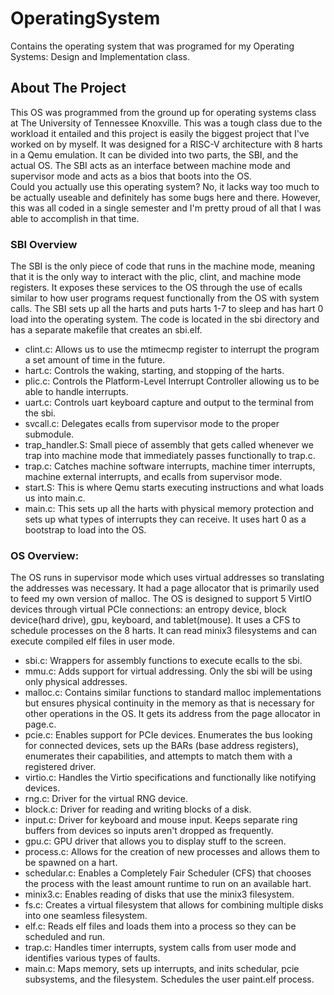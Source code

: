 # OperatingSystem
Contains the operating system that was programed for my Operating Systems: Design and Implementation class.

## About The Project
This OS was programmed from the ground up for operating systems class at The University of Tennessee Knoxville. This was a tough class due to the workload it entailed and this project is easily the biggest project that I've worked on by myself. It was designed for a RISC-V architecture with 8 harts in a Qemu emulation. It can be divided into two parts, the SBI, and the actual OS. The SBI acts as an interface between machine mode and supervisor mode and acts as a bios that boots into the OS.  
Could you actually use this operating system? No, it lacks way too much to be actually useable and definitely has some bugs here and there. However, this was all coded in a single semester and I'm pretty proud of all that I was able to accomplish in that time.

### SBI Overview
The SBI is the only piece of code that runs in the machine mode, meaning that it is the only way to interact with the plic, clint, and machine mode registers. It exposes these services to the OS through the use of ecalls similar to how user programs request functionally from the OS with system calls.
The SBI sets up all the harts and puts harts 1-7 to sleep and has hart 0 load into the operating system. The code is located in the sbi directory and has a separate makefile that creates an sbi.elf.  

- clint.c:
        Allows us to use the mtimecmp register to interrupt the program a set amount of time in the future.
- hart.c:
        Controls the waking, starting, and stopping of the harts.
- plic.c:
        Controls the Platform-Level Interrupt Controller allowing us to be able to handle interrupts.
- uart.c:
        Controls uart keyboard capture and output to the terminal from the sbi.
- svcall.c:
        Delegates ecalls from supervisor mode to the proper submodule.
- trap_handler.S:
        Small piece of assembly that gets called whenever we trap into machine mode that immediately passes functionally to trap.c.
- trap.c:
        Catches machine software interrupts, machine timer interrupts, machine external interrupts, and ecalls from supervisor mode.
- start.S:
        This is where Qemu starts executing instructions and what loads us into main.c.
 - main.c:
        This sets up all the harts with physical memory protection and sets up what types of interrupts they can receive. It uses hart 0 as a bootstrap to load into the OS.

### OS Overview:
The OS runs in supervisor mode which uses virtual addresses so translating the addresses was necessary. It had a page allocator that is primarily used to feed my own version of malloc. The OS is designed to support 5 VirtIO devices through virtual PCIe connections: an entropy device, block device(hard drive), gpu, keyboard, and tablet(mouse). It uses a CFS to schedule processes on the 8 harts. It can read minix3 filesystems and can execute compiled elf files in user mode. 

- sbi.c:
        Wrappers for assembly functions to execute ecalls to the sbi.
- mmu.c:
        Adds support for virtual addressing. Only the sbi will be using only physical addresses.
- malloc.c:
        Contains similar functions to standard malloc implementations but ensures physical continuity in the memory as that is necessary for other operations in the OS. It gets its address from the page allocator in page.c.
- pcie.c:
        Enables support for PCIe devices. Enumerates the bus looking for connected devices, sets up the BARs (base address registers), enumerates their capabilities, and attempts to match them with a registered driver.
- virtio.c:
        Handles the Virtio specifications and functionally like notifying devices.
- rng.c:
        Driver for the virtual RNG device.
- block.c:
        Driver for reading and writing blocks of a disk.
- input.c:
        Driver for keyboard and mouse input. Keeps separate ring buffers from devices so inputs aren't dropped as frequently.
- gpu.c:
        GPU driver that allows you to display stuff to the screen.
- process.c:
        Allows for the creation of new processes and allows them to be spawned on a hart.
- schedular.c:
        Enables a Completely Fair Scheduler (CFS) that chooses the process with the least amount runtime to run on an available hart.
- minix3.c:
        Enables reading of disks that use the minix3 filesystem.
- fs.c:
        Creates a virtual filesystem that allows for combining multiple disks into one seamless filesystem.
- elf.c:
        Reads elf files and loads them into a process so they can be scheduled and run.
- trap.c:
        Handles timer interrupts, system calls from user mode and identifies various types of faults.
- main.c:
        Maps memory, sets up interrupts, and inits schedular, pcie subsystems, and the filesystem. Schedules the user paint.elf process.
